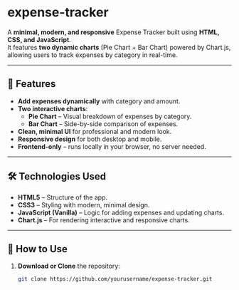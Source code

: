 # expense-tracker

A **minimal, modern, and responsive** Expense Tracker built using **HTML, CSS, and JavaScript**.  
It features **two dynamic charts** (Pie Chart + Bar Chart) powered by Chart.js,  
allowing users to track expenses by category in real-time.

---

## 📌 Features
- **Add expenses dynamically** with category and amount.
- **Two interactive charts**:
  - **Pie Chart** – Visual breakdown of expenses by category.
  - **Bar Chart** – Side-by-side comparison of expenses.
- **Clean, minimal UI** for professional and modern look.
- **Responsive design** for both desktop and mobile.
- **Frontend-only** – runs locally in your browser, no server needed.

---

## 🛠️ Technologies Used
- **HTML5** – Structure of the app.
- **CSS3** – Styling with modern, minimal design.
- **JavaScript (Vanilla)** – Logic for adding expenses and updating charts.
- **Chart.js** – For rendering interactive and responsive charts.

---

## 🚀 How to Use
1. **Download or Clone** the repository:
   ```bash
   git clone https://github.com/yourusername/expense-tracker.git
